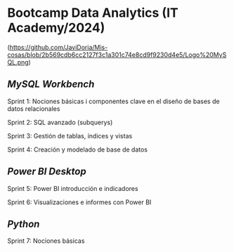 # **Bootcamp Data Analytics  (IT Academy/2024)**
(https://github.com/JaviDoria/Mis-cosas/blob/2b569cdb6cc2127f3c1a301c74e8cd9f9230d4e5/Logo%20MySQL.png)

## _MySQL Workbench_

Sprint 1: Nociones básicas i componentes clave en el diseño de bases de datos relacionales

Sprint 2: SQL avanzado (subquerys)

Sprint 3: Gestión de tablas, índices y vistas

Sprint 4: Creación y modelado de base de datos

## _Power BI Desktop_

Sprint 5: Power BI introducción e indicadores

Sprint 6: Visualizaciones e informes con Power BI

## _Python_

Sprint 7: Nociones básicas
